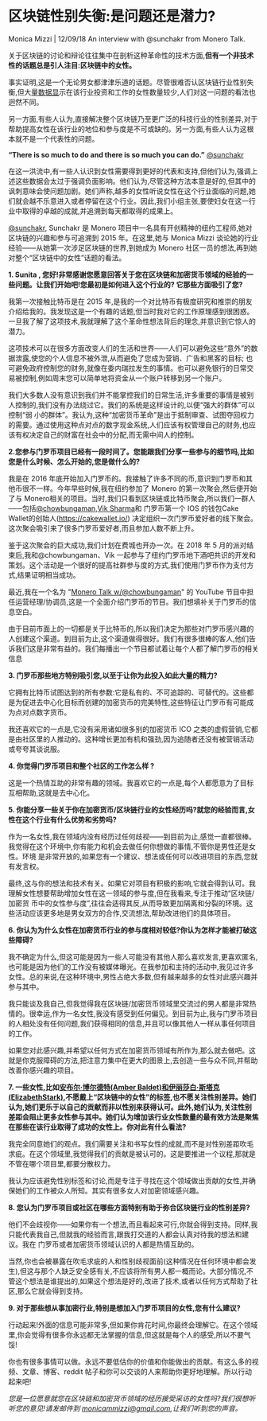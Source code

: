 # 区块链性别失衡:是问题还是潜力?

Monica Mizzi | 12/09/18 An interview with @sunchakr from Monero Talk.

关于区块链的讨论和辩论往往集中在剖析这种革命性的技术方面,**但有一个非技术性的话题总是引人注目:区块链中的女性。**

事实证明,这是一个无论男女都津津乐道的话题。尽管很难否认区块链行业性别失衡,但大[量数据显](https://cointelegraph.com/news/women-in-blockchain-and-crypto-how-to-tackle-gender-inequality)示在该行业投资和工作的女性数量较少,人们对这一问题的看法也迥然不同。

另一方面,有些人认为,直接解决整个区块链乃至更广泛的科技行业的性别差异,对于帮助提高女性在该行业的地位和参与度是不可或缺的。另一方面,有些人认为这根本就不是一个代表性的问题。

**“There is so much to do and there is so much you can do.”**
[@sunchakr](https://twitter.com/sunchakr)

在这一洪流中,有一些人认识到女性需要得到更好的代表和支持,但他们认为,强调上述这些数据会太过于强调负面影响。他们认为,尽管这种方法本意是好的,但其中的讽刺意味会使问题加剧。她们声称,越多的女性听说女性在这个行业面临的问题,她们就会越不乐意进入或者停留在这个行业。因此,我们小组主张,要使妇女在这一行业中取得的卓越的成就,并追溯到每天都取得的成果上。

[@sunchakr](https://twitter.com/sunchakr), Sunchakr 是 Monero 项目中一名具有开创精神的纽约工程师,她对区块链的兴趣和参与可追溯到 2015 年。在这里,她与 Monica Mizzi 谈论她的行业经验——从她第一次涉足区块链的世界,到她成为 Monero 社区一员的想法,再到她对整个“区块链中的女性”话题的看法。

**1. Sunita , 您好!非常感谢您愿意回答关于您在区块链和加密货币领域的经验的一些问题。让我们开始吧!您最初是如何进入这个行业的? 它那些方面吸引了您?**

我第一次接触比特币是在 2015 年,是我的一个对比特币有极度研究和推崇的朋友介绍给我的。我发现这是一个有趣的话题,但当时我对它的工作原理感到很困惑。一旦我了解了这项技术,我就理解了这个革命性想法背后的理念,并意识到它惊人的潜力。

这项技术可以在很多方面改变人们的生活和世界——人们可以避免这些“意外”的数据泄露,使您的个人信息不被外泄,从而避免了您成为营销、广告和黑客的目标; 也可避免政府控制您的财务,就像在委内瑞拉发生的事情。也可以避免银行的日常交易被控制,例如周末您可以简单地将资金从一个账户转移到另一个账户。

我们大多数人没有意识到我们并不能掌控我们的日常生活,许多重要的事情是被别人控制的,我们没有办法绕过它。我们的系统是这样设计的,以便“强大的群体”可以控制“弱
小的群体”。我认为,这种“加密货币革命”是出于抵制审查、试图夺回权力的需要。通过使用这种点对点的数字现金系统,人们应该有权管理自己的财务,也应该有权决定自己的财富在社会中的分配,而无需中间人的控制。

**2.您参与门罗币项目已经有一段时间了。您能跟我们分享一些参与的细节吗,比如您是什么时候、怎么开始的,您是做什么的?**

我是在 2016 年底开始加入门罗币的。我接触了许多不同的币,意识到门罗币和其他币很不一样。今年早些时候,我在纽约参加了 Monero 的第一次聚会,然后便开始了与 Monero相关的项目。当时,我们只看到区块链或比特币聚会,所以我们一群人 ——包括[@chowbungaman](https://twitter.com/chowbungaman),[Vik Sharma](https://www.youtube.com/watch?v=joAZQXp69Kw)和 门罗币第一个 IOS 的钱包Cake Wallet的创始人(https://cakewallet.io/) 决定组织一次门罗币爱好者的线下聚会。这次聚会吸引来了很多门罗币爱好者,而且参加人数不断上升。

鉴于这次聚会的巨大成功,我们计划在费城也开办一次。在 2018 年 5 月的派对结束后,我和@chowbungaman、Vik 一起参与了纽约门罗币地下酒吧共识的开发和策划。这个活动是一个很好的提高社群参与度的方式,我们使用门罗币作为支付方式,结果证明相当成功。

最近,我在一个名为 "[Monero Talk w/@chowbungaman](https://www.youtube.com/channel/UC3Hx81QYLoEQkm3vyl4N4eQ)" 的 YouTube 节目中担任运营经理/协调员,这是一个全面介绍门罗币的节目。我们想填补关于门罗币的信息空白。

由于目前市面上的一切都是关于比特币的,所以我们决定为那些对门罗币感兴趣的人创建这个渠道。到目前为止,这个渠道做得很好。我们有很多很棒的客人,他们告诉我们这是非常有益的。我们每播出一个节目都试着让每个人都了解门罗币的相关信息

**3. 门罗币那些地方特别吸引您,以至于让你为此投入如此大量的精力?**

它拥有比特币试图达到的所有参数:它是私有的、不可追踪的、可替代的。这些都是为促进去中心化目标而创建的加密货币的完美特性,这些特征让门罗币有可能成为点对点数字货币。

我还喜欢它的一点是,它没有采用诸如很多别的加密货币 ICO 之类的虚假营销,它都是由社区里的人推动的。这种增长更加有机和强劲,因为追随者还没有被营销活动或夸夸其谈说服。

**4. 你觉得门罗币项目和整个社区的工作怎么样 ?**

这是一个热情互助的非常有趣的领域。我喜欢它的一点是,每个人都愿意为了目标互相帮助,这就是去中心化。

**5. 你能分享一些关于你在加密货币/区块链行业的女性经历吗?就您的经验而言,女性在这个行业有什么优势和劣势吗?**

作为一名女性,我在领域内没有经历过任何歧视——到目前为止,感觉一直都很棒。我觉得在这个环境中,你有能力和机会去做任何你想做的事情,不管你是男性还是女性。环境
是非常开放的,如果您有一个建议、想法或任何可以改进项目的东西,您就有发言权。

最终,这与你的想法和技术有关。如果它对项目有积极的影响,它就会得到认可。我理解女性想要帮助增加女性在这一领域的参与度,但在我看来,专注于推动“区块链/加密货
币中的女性参与度”,往往会适得其反,从而导致更加隔离和分裂的环境。这些活动应该更多地是男女双方的合作,交流想法,帮助改进他们的具体项目。

**6. 你认为为什么女性在加密货币行业的参与度相对较低?你认为怎样才能被打破这些障碍?**

我不确定为什么,但这可能是因为一些人可能没有其他人那么喜欢发言,更喜欢匿名,也可能是因为他们的工作没有被媒体曝光。在我参加和主持的活动中,我见过许多女性。总的来说,在这种环境中,男性占绝大多数,但有越来越多的女性对此感兴趣并参与其中。

我只能谈及我自己,但我觉得我在区块链/加密货币领域里交流过的男人都是非常热情的。很幸运,作为一名女性,我没有感受到任何偏见。到目前为止,我与门罗币项目的人相处没有任何问题,我们获得相同的信息,并且可以像其他人一样从事任何项目的工作。

如果您对此感兴趣,并希望以任何方式在加密货币领域有所作为,那么就去做吧。这就是你克服障碍的方法,把注意力集中在更大的图景上,去创造一些与众不同,并帮助改善你感兴趣的项目。

**7. 一些女性,比如[安布尔·博尔德特(Amber Baldet)和伊丽莎白·斯塔克(ElizabethStark)](https://qz.com/1262167/the-first-rule-of-being-a-woman-in-crypto-is-you-do-not-talk-about-being-a-woman-in-crypto/),不愿戴上“区块链中的女性”的标签,也不愿关注性别差异。她们认为,她们更乐于以自己的贡献而非以性别来获得认可。此外,她们认为,关注性别差距会阻止更多女性参与其中。她们认为增加该行业女性数量的最有效方法是聚焦在那些在该行业取得了成功的女性上。你对此有什么看法?**

我完全同意她们的观点。我们需要关注和书写女性的成就,而不是对性别差距吹毛求疵。在这个领域里,我觉得我们的贡献是被认可的。这是要推进一个议程,那就是不管在哪个项目里,都要分散权力。

我认为应该避免性别标签和讨论,而是专注于寻找在这个领域做出贡献的女性,并确保她们的工作被众人所知。其实有很多女人对加密领域感兴趣。

**8. 您认为门罗币项目或社区在哪些方面特别有助于弥合区块链行业的性别差异?**

他们不会歧视你——如果你有一个想法,而且看起来可行,你就会得到支持。同样,我只能代表我自己,但就我的经验而言,跟我打交道的人都会认真对待我的想法和建议。我在
门罗币或者加密货币领域认识的人都是热情互助的。

当然,你也会被暴露在吹毛求疵的人和性别歧视面前(这种情况在任何环境中都会发生),但这与那个人缺乏安全感有关,不应该将所有男人都一概而论。大部分情况,不管这个想法是谁提出的,如果这个想法是好的,改进了技术,或者以任何方式帮助了社区,那么它就会得到支持。

**9. 对于那些想从事加密行业,特别是想加入门罗币项目的女性,您有什么建议?**

行动起来!外面的信息可能非常多,但如果你肯花时间,你最终会理解它。在这个领域里,你会觉得有很多你永远都无法掌握的信息,但这就是每个人的感受,所以不要气馁!

你也有很多事情可以做。永远不要低估你的价值和你能做出的贡献。有这么多的视频、文章、博客、reddit 帖子和你可以交谈的人来帮助你更好地理解。所以行动起来吧!

*您是一位愿意就您在区块链和加密货币领域的经历接受采访的女性吗?我们很想听听您的意见!请发邮件到 [monicammizzi@gmail.com](mailto:monicammizzi@gmail.com),让我们听到您的声音。*
